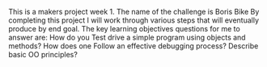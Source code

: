 This is a makers project week 1. 
The name of the challenge is Boris Bike 
By completing this project I will work through various steps that will eventually produce by end goal. 
The key learning objectives questions for me to answer are: 
How do you Test drive a simple program using objects and methods?
How does one Follow an effective debugging process?
Describe basic OO principles?